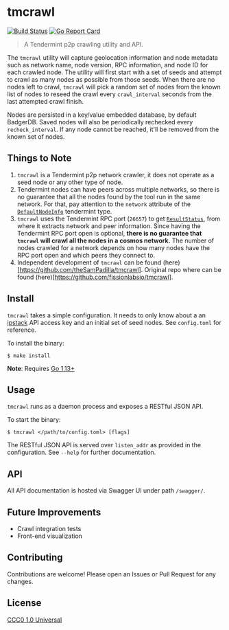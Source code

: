 # tmcrawl

[![Build Status](https://travis-ci.org/theSamPadilla/tmcrawl.svg?branch=master)](https://travis-ci.org/theSamPadilla/tmcrawl)
[![Go Report Card](https://goreportcard.com/badge/github.com/theSamPadilla/tmcrawl)](https://goreportcard.com/report/github.com/theSamPadilla/tmcrawl)

> A Tendermint p2p crawling utility and API.

The `tmcrawl` utility will capture geolocation information and node metadata such as network
name, node version, RPC information, and node ID for each crawled node. The utility
will first start with a set of seeds and attempt to crawl as many nodes as possible
from those seeds. When there are no nodes left to crawl, `tmcrawl` will pick a random
set of nodes from the known list of nodes to reseed the crawl every `crawl_interval`
seconds from the last attempted crawl finish.

Nodes are persisted in a key/value embedded database, by default BadgerDB. Saved
nodes will also be periodically rechecked every `recheck_interval`. If any node
cannot be reached, it'll be removed from the known set of nodes.

## Things to Note

1. `tmcrawl` is a Tendermint p2p network crawler, it does not operate as a seed
node or any other type of node.
2. Tendermint nodes can have peers across multiple networks, so there is no guarantee that all the nodes found by the tool run in the same network. For that, pay attention to the `network` attribute of the [`DefaultNodeInfo`](https://pkg.go.dev/github.com/tendermint/tendermint@v0.34.24/p2p#DefaultNodeInfo) tendermint type.
3. `tmcrawl` uses the Tendermint RPC port (`26657`) to get [`ResultStatus`](https://pkg.go.dev/github.com/tendermint/tendermint@v0.34.24/rpc/core/types#ResultStatus), from where it extracts network and peer information. Since having the Tendermint RPC port open is optional, **there is no guarantee that `tmcrawl` will crawl all the nodes in a cosmos network.** The number of nodes crawled for a network depends on how many nodes have the RPC port open and which peers they connect to.
4. Independent development of `tmcrawl` can be found (here)[https://github.com/theSamPadilla/tmcrawl]. Original repo where can be found (here)[https://github.com/fissionlabsio/tmcrawl].


## Install

`tmcrawl` takes a simple configuration. It needs to only know about a an
[ipstack](https://ipstack.com/) API access key and an initial set of seed nodes.
See `config.toml` for reference.

To install the binary:

```shell
$ make install
```

**Note**: Requires [Go 1.13+](https://golang.org/dl/)

## Usage

`tmcrawl` runs as a daemon process and exposes a RESTful JSON API.

To start the binary:

```shell
$ tmcrawl </path/to/config.toml> [flags]
```

The RESTful JSON API is served over `listen_addr` as provided in the configuration.
See `--help` for further documentation.

## API

All API documentation is hosted via Swagger UI under path `/swagger/`.

## Future Improvements

- Crawl integration tests
- Front-end visualization

## Contributing

Contributions are welcome! Please open an Issues or Pull Request for any changes.

## License

[CCC0 1.0 Universal](https://creativecommons.org/share-your-work/public-domain/cc0/)
